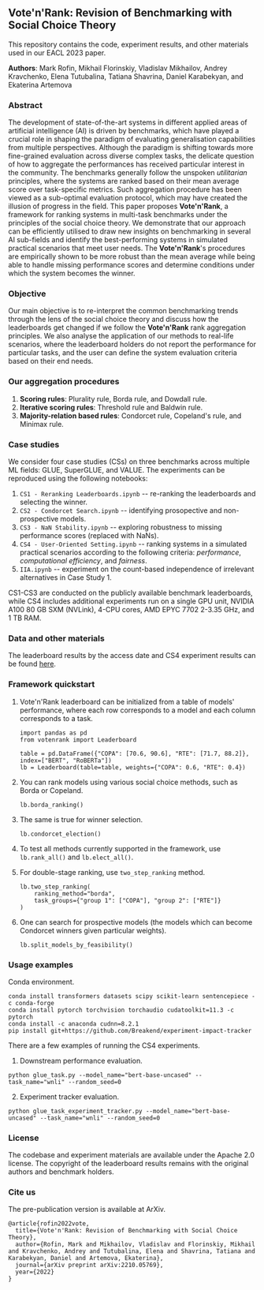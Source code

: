 ## Vote'n'Rank: Revision of Benchmarking with Social Choice Theory

This repository contains the code, experiment results, and other materials used in our EACL 2023 paper.


**Authors**: Mark Rofin, Mikhail Florinskiy, Vladislav Mikhailov, Andrey Kravchenko, Elena Tutubalina, Tatiana Shavrina, Daniel Karabekyan, and Ekaterina Artemova

### Abstract
The development of state-of-the-art systems in different applied areas of artificial intelligence (AI) is driven by benchmarks, which have played a crucial role in shaping the paradigm of evaluating generalisation capabilities from multiple perspectives. Although the paradigm is shifting towards more fine-grained evaluation across diverse complex tasks, the delicate question of how to aggregate the performances has received particular interest in the community. The benchmarks generally follow the unspoken *utilitarian* principles, where the systems are ranked based on their mean average score over task-specific metrics. Such aggregation procedure has been viewed as a sub-optimal evaluation protocol, which may have created the illusion of progress in the field. This paper proposes **Vote'n'Rank**, a framework for ranking systems in multi-task benchmarks under the principles of the social choice theory. We demonstrate that our approach can be efficiently utilised to draw new insights on benchmarking in several AI sub-fields and identify the best-performing systems in simulated practical scenarios that meet user needs. The **Vote'n'Rank**'s procedures are empirically shown to be more robust than the mean average while being able to handle missing performance scores and determine conditions under which the system becomes the winner.

### Objective
Our main objective is to re-interpret the common benchmarking trends through the lens of the social choice theory and discuss how the leaderboards get changed if we follow the **Vote'n'Rank** rank aggregation principles. We also analyse the application of our methods to real-life scenarios, where the leaderboard holders do not report the performance for particular tasks, and the user can define the system evaluation criteria based on their end needs.


### Our aggregation procedures
1. **Scoring rules**: Plurality rule, Borda rule, and Dowdall rule.
2. **Iterative scoring rules**: Threshold rule and Baldwin rule.
3. **Majority-relation based rules**: Condorcet rule, Copeland's rule, and Minimax rule.

### Case studies
We consider four case studies (CSs) on three benchmarks across multiple ML fields: GLUE, SuperGLUE, and VALUE. The experiments can be reproduced using the following notebooks:

1. ```CS1 - Reranking Leaderboards.ipynb``` -- re-ranking the leaderboards and selecting the winner.
2. ```CS2 - Condorcet Search.ipynb``` -- identifying prosopective and non-prospective models.
3. ```CS3 - NaN Stability.ipynb``` -- exploring robustness to missing performance scores (replaced with NaNs).
4. ```CS4 - User-Oriented Setting.ipynb``` -- ranking systems in a simulated practical scenarios according to the following criteria: *performance*, *computational efficiency*, and *fairness*.
5. ```IIA.ipynb``` -- experiment on the count-based independence of irrelevant alternatives in Case Study 1.

CS1-CS3 are conducted on the publicly available benchmark leaderboards, while CS4 includes additional experiments run on a single GPU unit, NVIDIA A100 80 GB SXM (NVLink), 4-CPU cores, AMD EPYC 7702 2-3.35 GHz, and 1 TB RAM.

### Data and other materials
The leaderboard results by the access date and CS4 experiment results can be found [here](https://github.com/PragmaticsLab/vote_and_rank/tree/main/tables). 


### Framework quickstart

1. Vote'n'Rank leaderboard can be initialized from a table of models' performance, where each row corresponds to a model and each column corresponds to a task.

    ```
    import pandas as pd
    from votenrank import Leaderboard

    table = pd.DataFrame({"COPA": [70.6, 90.6], "RTE": [71.7, 88.2]}, index=["BERT", "RoBERTa"])
    lb = Leaderboard(table=table, weights={"COPA": 0.6, "RTE": 0.4})
    ```

1. You can rank models using various social choice methods, such as Borda or Copeland.
    ```
    lb.borda_ranking()
    ```

1. The same is true for winner selection.
    ```
    lb.condorcet_election()
    ```

1. To test all methods currently supported in the framework, use `lb.rank_all()` and `lb.elect_all()`.

1. For double-stage ranking, use `two_step_ranking` method.
    ```
    lb.two_step_ranking(
        ranking_method="borda",
        task_groups={"group 1": ["COPA"], "group 2": ["RTE"]}
    )
    ```

1. One can search for prospective models (the models which can become Condorcet winners given particular weights).
    ```
    lb.split_models_by_feasibility()
    ```

### Usage examples
Conda environment.


```
conda install transformers datasets scipy scikit-learn sentencepiece -c conda-forge
conda install pytorch torchvision torchaudio cudatoolkit=11.3 -c pytorch
conda install -c anaconda cudnn=8.2.1
pip install git+https://github.com/Breakend/experiment-impact-tracker
```

There are a few examples of running the CS4 experiments.
1. Downstream performance evaluation.


```python glue_task.py --model_name="bert-base-uncased" --task_name="wnli" --random_seed=0```

2. Experiment tracker evaluation.


```python glue_task_experiment_tracker.py --model_name="bert-base-uncased" --task_name="wnli" --random_seed=0```

### License
The codebase and experiment materials are available under the Apache 2.0 license. The copyright of the leaderboard results remains with the original authors and benchmark holders.


### Cite us
The pre-publication version is available at ArXiv.

```
@article{rofin2022vote,
  title={Vote'n'Rank: Revision of Benchmarking with Social Choice Theory},
  author={Rofin, Mark and Mikhailov, Vladislav and Florinskiy, Mikhail and Kravchenko, Andrey and Tutubalina, Elena and Shavrina, Tatiana and Karabekyan, Daniel and Artemova, Ekaterina},
  journal={arXiv preprint arXiv:2210.05769},
  year={2022}
}
```
